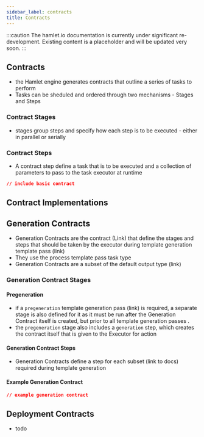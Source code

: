 ```yaml
---
sidebar_label: contracts
title: Contracts
---
```


:::caution
The hamlet.io documentation is currently under significant re-development. Existing content is a placeholder and will be updated very soon.
:::

## Contracts

* the Hamlet engine generates contracts that outline a series of tasks to perform
* Tasks can be sheduled and ordered through two mechanisms - Stages and Steps

### Contract Stages

* stages group steps and specify how each step is to be executed - either in parallel or serially

### Contract Steps

* A contract step define a task that is to be executed and a collection of parameters to pass to the task executor at runtime

```json
// include basic contract
```

## Contract Implementations

## Generation Contracts

* Generation Contracts are the contract (Link) that define the stages and steps that should be taken by the executor during template generation template pass (link)
* They use the process template pass task type
* Generation Contracts are a subset of the default output type (link)

### Generation Contract Stages

#### Pregeneration

* if a `pregeneration` template generation pass (link) is required, a separate stage is also defined for it  as it must be run after the Generation Contract itself is created, but prior to all template generation passes .
* the `pregeneration` stage also includes a `generation` step, which creates the contract itself that is given to the Executor for action

#### Generation Contract Steps

* Generation Contracts define a step for each subset (link to docs) required during template generation

#### Example Generation Contract

```json
// example generation contract
```

## Deployment Contracts

* todo
